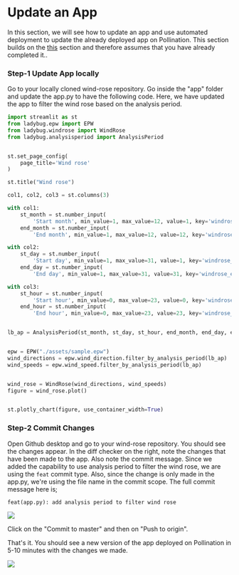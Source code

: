 # Update an App

In this section, we will see how to update an app and use automated deployment to update the already deployed app on Pollination. This section builds on the [this](github-automated.md) section and therefore assumes that you have already completed it..

### Step-1 Update App locally

Go to your locally cloned wind-rose repository. Go inside the "app" folder and update the app.py to have the following code. Here, we have updated the app to filter the wind rose based on the analysis period.

```python
import streamlit as st
from ladybug.epw import EPW
from ladybug.windrose import WindRose
from ladybug.analysisperiod import AnalysisPeriod


st.set_page_config(
    page_title='Wind rose'
)

st.title("Wind rose")

col1, col2, col3 = st.columns(3)

with col1:
    st_month = st.number_input(
        'Start month', min_value=1, max_value=12, value=1, key='windrose_st_month')
    end_month = st.number_input(
        'End month', min_value=1, max_value=12, value=12, key='windrose_end_month')

with col2:
    st_day = st.number_input(
        'Start day', min_value=1, max_value=31, value=1, key='windrose_st_day')
    end_day = st.number_input(
        'End day', min_value=1, max_value=31, value=31, key='windrose_end_day')

with col3:
    st_hour = st.number_input(
        'Start hour', min_value=0, max_value=23, value=0, key='windrose_st_hour')
    end_hour = st.number_input(
        'End hour', min_value=0, max_value=23, value=23, key='windrose_end_hour')


lb_ap = AnalysisPeriod(st_month, st_day, st_hour, end_month, end_day, end_hour)


epw = EPW("./assets/sample.epw")
wind_directions = epw.wind_direction.filter_by_analysis_period(lb_ap)
wind_speeds = epw.wind_speed.filter_by_analysis_period(lb_ap)


wind_rose = WindRose(wind_directions, wind_speeds)
figure = wind_rose.plot()


st.plotly_chart(figure, use_container_width=True)
```

### Step-2 Commit Changes

Open Github desktop and go to your wind-rose repository. You should see the changes appear. In the diff checker on the right, note the changes that have been made to the app. Also note the commit message. Since we added the capability to use analysis period to filter the wind rose, we are using the `feat` commit type. Also, since the change is only made in the app.py, we're using the file name in the commit scope. The full commit message here is;

`feat(app.py): add analysis period to filter wind rose`

![](../../.gitbook/assets/pollination-apps/update\_app\_commit.png)

Click on the "Commit to master" and then on "Push to origin".

That's it. You should see a new version of the app deployed on Pollination in 5-10 minutes with the changes we made.

![](../../.gitbook/assets/pollination-apps/update\_app\_done.png)
